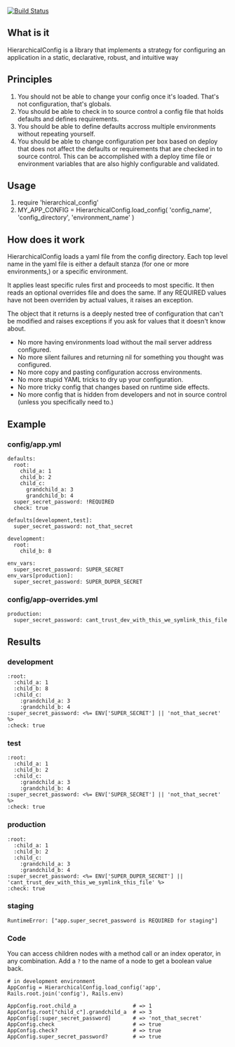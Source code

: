 [![Build Status](https://travis-ci.org/timgaleckas/hierarchical_config.svg?branch=master)](https://travis-ci.org/timgaleckas/hierarchical_config)

## What is it

HierarchicalConfig is a library that implements a strategy for configuring an application in a static, declarative, robust, and intuitive way

## Principles

1. You should not be able to change your config once it's loaded. That's
   not configuration, that's globals.
2. You should be able to check in to source control a config file that
   holds defaults and defines requirements.
3. You should be able to define defaults accross multiple environments
   without repeating yourself.
4. You should be able to change configuration per box based on deploy
   that does not affect the defaults or requirements that are checked in
   to source control. This can be accomplished with a deploy time file
   or environment variables that are also highly configurable and
   validated.

## Usage

1. require 'hierarchical_config'
2. MY_APP_CONFIG = HierarchicalConfig.load_config( 'config_name', 'config_directory', 'environment_name' )

## How does it work

HierarchicalConfig loads a yaml file from the config directory. Each top
level name in the yaml file is either a default stanza (for one or more
environments,) or a specific environment.

It applies least specific rules first and proceeds to most specific. It
then reads an optional overrides file and does the same. If any REQUIRED
values have not been overriden by actual values, it raises an exception.

The object that it returns is a deeply nested tree of configuration that
can't be modified and raises exceptions if you ask for values that it
doesn't know about.

* No more having environments load without the mail server address
  configured.
* No more silent failures and returning nil for something you thought
  was configured.
* No more copy and pasting configuration accross environments.
* No more stupid YAML tricks to dry up your configuration.
* No more tricky config that changes based on runtime side effects.
* No more config that is hidden from developers and not in source
  control (unless you specifically need to.)

## Example

### config/app.yml

    defaults:
      root:
        child_a: 1
        child_b: 2
        child_c:
          grandchild_a: 3
          grandchild_b: 4
      super_secret_password: !REQUIRED
      check: true

    defaults[development,test]:
      super_secret_password: not_that_secret

    development:
      root:
        child_b: 8

    env_vars:
      super_secret_password: SUPER_SECRET
    env_vars[production]:
      super_secret_password: SUPER_DUPER_SECRET

### config/app-overrides.yml

    production:
      super_secret_password: cant_trust_dev_with_this_we_symlink_this_file

## Results

### development

    :root:
      :child_a: 1
      :child_b: 8
      :child_c:
        :grandchild_a: 3
        :grandchild_b: 4
    :super_secret_password: <%= ENV['SUPER_SECRET'] || 'not_that_secret' %>
    :check: true

### test

    :root:
      :child_a: 1
      :child_b: 2
      :child_c:
        :grandchild_a: 3
        :grandchild_b: 4
    :super_secret_password: <%= ENV['SUPER_SECRET'] || 'not_that_secret' %>
    :check: true

### production

    :root:
      :child_a: 1
      :child_b: 2
      :child_c:
        :grandchild_a: 3
        :grandchild_b: 4
    :super_secret_password: <%= ENV['SUPER_DUPER_SECRET'] || 'cant_trust_dev_with_this_we_symlink_this_file' %>
    :check: true

### staging

    RuntimeError: ["app.super_secret_password is REQUIRED for staging"]

### Code

You can access children nodes with a method call or an index operator, in any combination.  Add a `?` to the name of a node to get a boolean value back.

    # in development environment
    AppConfig = HierarchicalConfig.load_config('app', Rails.root.join('config'), Rails.env)

    AppConfig.root.child_a                  # => 1
    AppConfig.root["child_c"].grandchild_a  # => 3
    AppConfig[:super_secret_password]       # => 'not_that_secret'
    AppConfig.check                         # => true
    AppConfig.check?                        # => true
    AppConfig.super_secret_password?        # => true

